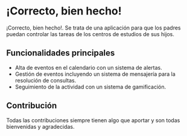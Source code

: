 # ¡Correcto, bien hecho!

¡Correcto, bien hecho!. Se trata de una aplicación para que los padres puedan controlar las tareas de los centros de estudios de sus hijos.


## Funcionalidades principales

- Alta de eventos en el calendario con un sistema de alertas.
- Gestión de eventos incluyendo un sistema de mensajería para la resolución de consultas.
- Seguimiento de la actividad con un sistema de gamificación.

## Contribución

Todas las contribuciones siempre tienen algo que aportar y son todas bienvenidas y agradecidas.


